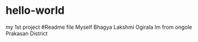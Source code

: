 # hello-world
my 1st project
#Readme file
Myself Bhagya Lakshmi Ogirala
Im from ongole
Prakasan District
